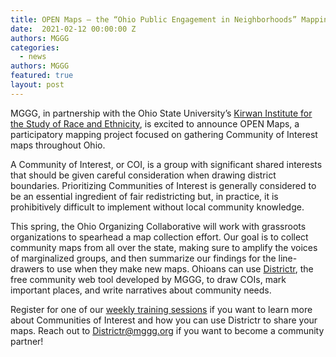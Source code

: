 ```yaml
---
title: OPEN Maps – the “Ohio Public Engagement in Neighborhoods” Mapping project
date:  2021-02-12 00:00:00 Z
authors: MGGG
categories:
  - news
authors: MGGG
featured: true
layout: post
---
```


MGGG, in partnership with the Ohio State University’s [Kirwan Institute for the Study of Race and Ethnicity](https://kirwaninstitute.osu.edu/), is excited to announce OPEN Maps, a participatory mapping project focused on gathering Community of Interest maps throughout Ohio.

A Community of Interest, or COI, is a group with significant shared interests that should be given careful consideration when drawing district boundaries. Prioritizing Communities of Interest is generally considered to be an essential ingredient of fair redistricting but, in practice, it is prohibitively difficult to implement without local community knowledge.

This spring, the Ohio Organizing Collaborative will work with grassroots organizations to spearhead a map collection effort. Our goal is to collect community maps from all over the state, making sure to amplify the voices of marginalized groups, and then summarize our findings for the line-drawers to use when they make new maps. Ohioans can use [Districtr](http://districtr.org/ohio), the free community web tool developed by MGGG, to draw COIs, mark important places, and write narratives about community needs. 

Register for one of our [weekly training sessions](http://mggg.org/TTT.pdf?v=2) if you want to learn more about Communities of Interest and how you can use Districtr to share your maps. Reach out to [Districtr@mggg.org](mailto:Districtr@mggg.org) if you want to become a community partner!
